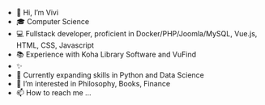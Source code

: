 - 👋 Hi, I’m Vivi
- 🎓 Computer Science 
- 💻 Fullstack developer, proficient in Docker/PHP/Joomla/MySQL, Vue.js, HTML, CSS, Javascript
- 📚 Experience with Koha Library Software and VuFind
- ✨
- 🌱 Currently expanding skills in Python and Data Science
- 👀 I’m interested in Philosophy, Books, Finance
- 📫 How to reach me ...

